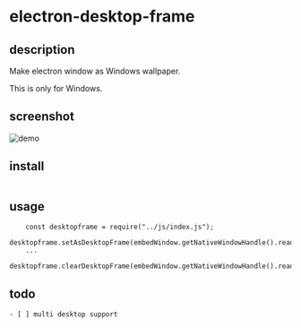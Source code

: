 # electron-desktop-frame


## description
Make electron window as Windows wallpaper.

This is only for Windows.


## screenshot
![demo](https://raw.githubusercontent.com/hiitiger/electron-desktop-frame/master/demo/screenshot.gif)


## install
```
```

## usage

```
    const desktopframe = require("../js/index.js");
    desktopframe.setAsDesktopFrame(embedWindow.getNativeWindowHandle().readUInt32LE(0));
    ...
    desktopframe.clearDesktopFrame(embedWindow.getNativeWindowHandle().readUInt32LE(0));
```

## todo
    - [ ] multi desktop support